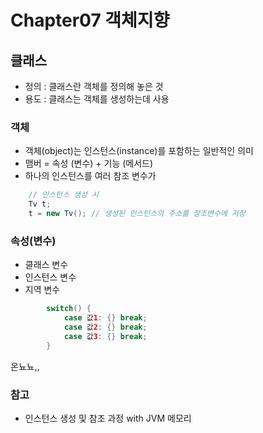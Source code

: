 # Chapter07 객체지향

## 클래스
- 정의 : 클래스란 객체를 정의해 놓은 것
- 용도 : 클래스는 객체를 생성하는데 사용

### 객체
- 객체(object)는 인스턴스(instance)를 포함하는 일반적인 의미
- 맴버 = 속성 (변수) +  기능 (메서드)
- 하나의 인스턴스를 여러 참조 변수가 
```java
    // 인스턴스 생성 시
    Tv t;
    t = new Tv(); // 생성된 인스턴스의 주소를 참조변수에 저장
```

### 속성(변수)
- 클래스 변수
- 인스턴스 변수
- 지역 변수
```java
        switch() {
            case 값1: {} break;
            case 값2: {} break;
            case 값3: {} break;
        }
```

온뇨뇨,,


### 참고
- 인스턴스 생성 및 참조 과정 with JVM 메모리
